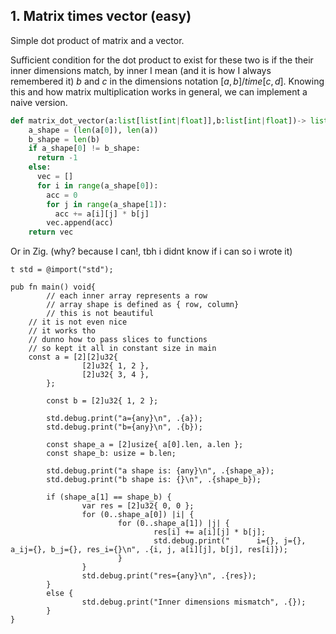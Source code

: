 ## 1. Matrix times vector (easy)

Simple dot product of matrix and a vector.

Sufficient condition for the dot product to exist for these two is if the their inner dimensions match, by inner I mean (and it is how I always remembered it) $b$ and $c$ in the dimensions notation $[a, b] /time [c, d]$. Knowing this and how matrix multiplication works in general, we can implement a naive version.

```python 
def matrix_dot_vector(a:list[list[int|float]],b:list[int|float])-> list[int|float]:
    a_shape = (len(a[0]), len(a))
    b_shape = len(b)
    if a_shape[0] != b_shape: 
      return -1
    else:
      vec = []
      for i in range(a_shape[0]):
        acc = 0
        for j in range(a_shape[1]):
          acc += a[i][j] * b[j]
        vec.append(acc)
    return vec
```

Or in Zig. (why? because I can!, tbh i didnt know if i can so i wrote it)

```zig
t std = @import("std");

pub fn main() void{
        // each inner array represents a row
        // array shape is defined as { row, column}
        // this is not beautiful
	// it is not even nice
	// it works tho
	// dunno how to pass slices to functions
	// so kept it all in constant size in main
	const a = [2][2]u32{
                [2]u32{ 1, 2 },
                [2]u32{ 3, 4 },
        };

        const b = [2]u32{ 1, 2 };

        std.debug.print("a={any}\n", .{a});
        std.debug.print("b={any}\n", .{b});

        const shape_a = [2]usize{ a[0].len, a.len };
        const shape_b: usize = b.len;

        std.debug.print("a shape is: {any}\n", .{shape_a});
        std.debug.print("b shape is: {}\n", .{shape_b});

        if (shape_a[1] == shape_b) {
                var res = [2]u32{ 0, 0 };
                for (0..shape_a[0]) |i| {
                        for (0..shape_a[1]) |j| {
                                res[i] += a[i][j] * b[j];
                                std.debug.print("      i={}, j={}, a_ij={}, b_j={}, res_i={}\n", .{i, j, a[i][j], b[j], res[i]});
                        }
                }
                std.debug.print("res={any}\n", .{res});
        }
        else {
                std.debug.print("Inner dimensions mismatch", .{});
        }
}
```

